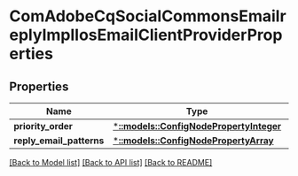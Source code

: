 # ComAdobeCqSocialCommonsEmailreplyImplIosEmailClientProviderProperties

## Properties
Name | Type | Description | Notes
------------ | ------------- | ------------- | -------------
**priority_order** | [***::models::ConfigNodePropertyInteger**](configNodePropertyInteger.md) |  | [optional] 
**reply_email_patterns** | [***::models::ConfigNodePropertyArray**](configNodePropertyArray.md) |  | [optional] 

[[Back to Model list]](../README.md#documentation-for-models) [[Back to API list]](../README.md#documentation-for-api-endpoints) [[Back to README]](../README.md)


